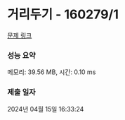 # 거리두기 - 160279/1 

[문제 링크](https://level.goorm.io/exam/160279/%EA%B1%B0%EB%A6%AC%EB%91%90%EA%B8%B0/quiz/1) 

### 성능 요약

메모리: 39.56 MB, 시간: 0.10 ms

### 제출 일자

2024년 04월 15일 16:33:24

